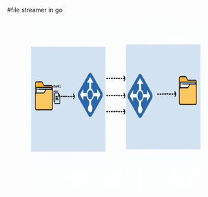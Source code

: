 #file streamer in go 


<div align="center">
  <img src="./demo.gif" alt="Architecture Diagrams" width =400 height =400>
</div>
